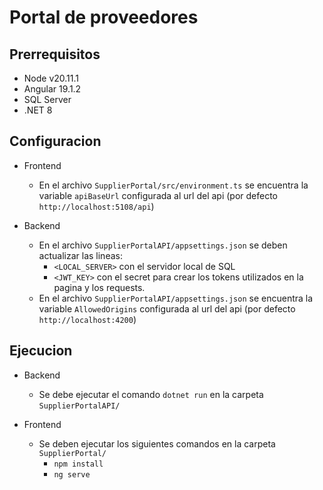 # Portal de proveedores

## Prerrequisitos

- Node v20.11.1
- Angular 19.1.2
- SQL Server
- .NET 8

## Configuracion

- Frontend

  - En el archivo `SupplierPortal/src/environment.ts` se encuentra la variable `apiBaseUrl` configurada al url del api (por defecto `http://localhost:5108/api`)

- Backend
  - En el archivo `SupplierPortalAPI/appsettings.json` se deben actualizar las lineas:
    - `<LOCAL_SERVER>` con el servidor local de SQL
    - `<JWT_KEY>` con el secret para crear los tokens utilizados en la pagina y los requests.
  - En el archivo `SupplierPortalAPI/appsettings.json` se encuentra la variable `AllowedOrigins` configurada al url del api (por defecto `http://localhost:4200`)

## Ejecucion

- Backend

  - Se debe ejecutar el comando `dotnet run` en la carpeta `SupplierPortalAPI/`

- Frontend
  - Se deben ejecutar los siguientes comandos en la carpeta `SupplierPortal/`
    - `npm install`
    - `ng serve`
